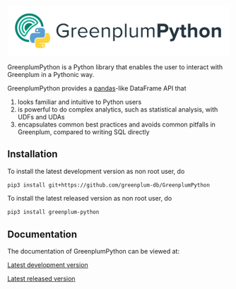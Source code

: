 <img src="./doc/images/gppython_logo_text.svg">

GreenplumPython is a Python library that enables the user to interact with Greenplum in a Pythonic way.

GreenplumPython provides a [pandas](https://pandas.pydata.org/)-like DataFrame API that
1. looks familiar and intuitive to Python users
2. is powerful to do complex analytics, such as statistical analysis, with UDFs and UDAs
3. encapsulates common best practices and avoids common pitfalls in Greenplum, compared to writing SQL directly

## Installation

To install the latest development version as non root user, do

```bash
pip3 install git+https://github.com/greenplum-db/GreenplumPython
```

To install the latest released version as non root user, do

```bash
pip3 install greenplum-python
```

## Documentation

The documentation of GreenplumPython can be viewed at:

[Latest development version](https://greenplum-db.github.io/GreenplumPython/latest/)

[Latest released version](https://greenplum-db.github.io/GreenplumPython/stable/)
